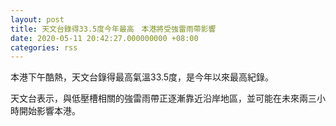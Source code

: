 ```yaml
---
layout: post
title: 天文台錄得33.5度今年最高　本港將受強雷雨帶影響
date: 2020-05-11 20:42:27.000000000 +08:00
categories: rss
---
```


本港下午酷熱，天文台錄得最高氣溫33.5度，是今年以來最高紀錄。

天文台表示，與低壓槽相關的強雷雨帶正逐漸靠近沿岸地區，並可能在未來兩三小時開始影響本港。
